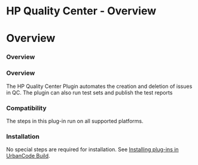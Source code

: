 
HP Quality Center - Overview
============================

# Overview


### Overview




### Overview

The HP Quality Center Plugin automates the creation and deletion of issues in QC. The plugin can also run test sets and publish the test reports

### Compatibility

The steps in this plug-in run on all supported platforms.

### Installation

No special steps are required for installation. See [Installing plug-ins in UrbanCode Build](http://www-01.ibm.com/support/knowledgecenter/#!/SS8NMD_6.1.0/com.ibm.ucbuild.doc/topics/plugin_ch.html "Installing plug-ins in UrbanCode Build").

